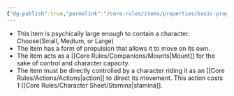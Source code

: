```yaml
---
{"dg-publish":true,"permalink":"/core-rules/items/properties/basic-properties/vehicle/"}
---
```


- This item is psychically large enough to contain a character. Choose(Small, Medium, or Large)
- The item has a form of propulsion that allows it to move on its own.
- The item acts as a [[Core Rules/Companions/Mounts\|Mount]] for the sake of control and character capacity.
- The item must be directly controlled by a character riding it as an [[Core Rules/Actions/Actions\|action]] to direct its movement. This action costs 1 [[Core Rules/Character Sheet/Stamina\|stamina]].